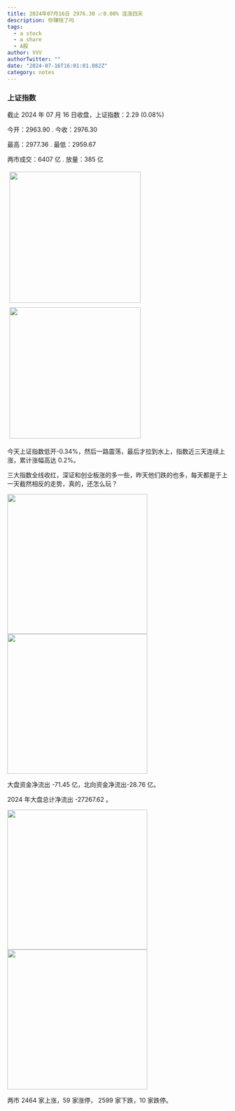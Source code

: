 ```yaml
---
title: 2024年07月16日 2976.30 📈0.08% 连涨四天
description: 你赚钱了吗
tags:
  - a stock
  - a share
  - A股
author: VVV
authorTwitter: ""
date: "2024-07-16T16:01:01.082Z"
category: notes
---
```


### 上证指数

截止 2024 年 07 月 16 日收盘，上证指数：<span class="font-semibold text-r-5">2.29 (0.08%)</span>

今开：<span class="font-semibold text-g-5">2963.90 </span> . 今收：<span class="font-semibold text-r-5">2976.30 </span>

最高：<span class="font-semibold text-r-5">2977.36 </span> . 最低：<span class="font-semibold text-g-5">2959.67 </span>

两市成交：<span class="font-semibold">6407 亿</span> . 放量：<span class="font-semibold text-r-5">385 亿</span>

<img src="/images/uploads/2024-07/20240716-zs-sh.png" style="width: 300px;display:inline-block;margin: 5px">
<img src="/images/uploads/2024-07/20240716-zs-sh-rk.png" style="width: 300px;display:inline-block;margin: 5px">

今天上证指数低开-0.34%，然后一路震荡，最后才拉到水上，指数近三天连续上涨，累计涨幅高达 0.2%。

三大指数全线收红，深证和创业板涨的多一些，昨天他们跌的也多，每天都是于上一天截然相反的走势，真的，还怎么玩？

<img src="/images/uploads/2024-07/20240716-zs-global.png" width="320">
<img src="/images/uploads/2024-07/20240716-zs-bs.png" width="320">

大盘资金净流出 <span class="font-semibold text-g-5">-71.45 亿</span>，北向资金净流出<span class="font-semibold text-g-5">-28.76 亿</span>。

2024 年大盘总计净流出 <span class="font-semibold text-g-8">-27267.62 </span>。

<img src="/images/uploads/2024-07/20240716-zs-as.png" width="320">
<img src="/images/uploads/2024-07/20240716-zs-zdtj.png" width="320">

两市 <span class="text-r-6">2464</span> 家上涨，59 家涨停， <span class="font-semibold text-g-6">2599</span> 家下跌，10 家跌停。
